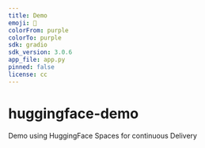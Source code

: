 ```yaml
---
title: Demo
emoji: 🤑
colorFrom: purple
colorTo: purple
sdk: gradio
sdk_version: 3.0.6
app_file: app.py
pinned: false
license: cc
---
```


# huggingface-demo
Demo using HuggingFace Spaces for continuous Delivery

